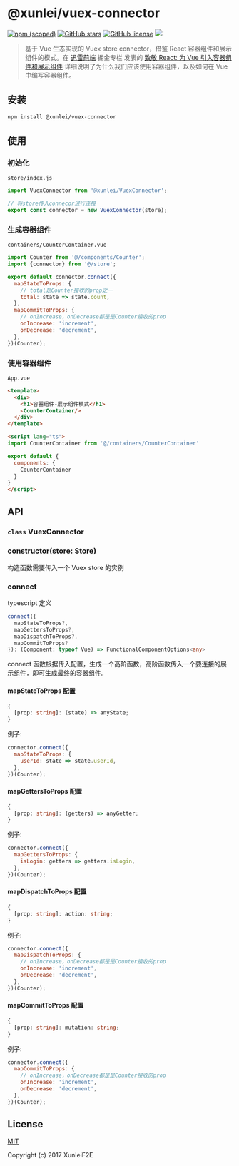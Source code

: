 # @xunlei/vuex-connector

[![npm (scoped)](https://img.shields.io/npm/v/@xunlei/vuex-connector.svg)](https://www.npmjs.com/package/@xunlei/vuex-connector)
[![GitHub stars](https://img.shields.io/github/stars/xunleif2e/vuex-connector.svg?style=social)](https://github.com/xunleif2e/vuex-connector/stargazers)
[![GitHub license](https://img.shields.io/github/license/xunleif2e/vuex-connector.svg?style=social)](https://github.com/xunleif2e/vuex-connector/blob/master/LICENSE)
 [![](https://badge.juejin.im/entry/5aea78e6518825673614bfc0/likes.svg?style=flat-square)](https://juejin.im/post/5ae9a5545188256709610635)
 
> 基于 Vue 生态实现的 Vuex store connector，借鉴 React 容器组件和展示组件的模式。在 [迅雷前端](https://juejin.im/user/599a9277f265da246c4a0cdb/posts) 掘金专栏 发表的 [致敬 React: 为 Vue 引入容器组件和展示组件](https://juejin.im/user/599a9277f265da246c4a0cdb/posts) 详细说明了为什么我们应该使用容器组件，以及如何在 Vue 中编写容器组件。


## 安装

```bash
npm install @xunlei/vuex-connector
```

## 使用

### 初始化

`store/index.js`

```js
import VuexConnector from '@xunlei/VuexConnector';

// 将store传入connecor进行连接
export const connector = new VuexConnector(store);
```

### 生成容器组件

`containers/CounterContainer.vue`

```js
import Counter from '@/components/Counter';
import {connector} from '@/store';

export default connector.connect({
  mapStateToProps: {
    // total是Counter接收的prop之一
    total: state => state.count,
  },
  mapCommitToProps: {
    // onIncrease，onDecrease都是是Counter接收的prop
    onIncrease: 'increment',
    onDecrease: 'decrement',
  },
})(Counter);
```

### 使用容器组件

`App.vue`

```html
<template>
  <div>
    <h1>容器组件-展示组件模式</h1>
    <CounterContainer/>
  </div>
</template>

<script lang="ts">
import CounterContainer from '@/containers/CounterContainer'

export default {
  components: {
    CounterContainer
  }
}
</script>
```

## API

### `class` VuexConnector

### constructor(store: Store)

构造函数需要传入一个 Vuex store 的实例

### connect

typescript 定义

```ts
connect({
  mapStateToProps?,
  mapGettersToProps?,
  mapDispatchToProps?,
  mapCommitToProps?
}): (Component: typeof Vue) => FunctionalComponentOptions<any>
```

connect 函数根据传入配置，生成一个高阶函数，高阶函数传入一个要连接的展示组件，即可生成最终的容器组件。

#### mapStateToProps 配置

```ts
{
  [prop: string]: (state) => anyState;
}
```

例子:

```js
connector.connect({
  mapStateToProps: {
    userId: state => state.userId,
  },
})(Counter);
```

#### mapGettersToProps 配置

```ts
{
  [prop: string]: (getters) => anyGetter;
}
```

例子:

```js
connector.connect({
  mapGettersToProps: {
    isLogin: getters => getters.isLogin,
  },
})(Counter);
```

#### mapDispatchToProps 配置

```ts
{
  [prop: string]: action: string;
}
```

例子:

```js
connector.connect({
  mapDispatchToProps: {
    // onIncrease，onDecrease都是是Counter接收的prop
    onIncrease: 'increment',
    onDecrease: 'decrement',
  },
})(Counter);
```

#### mapCommitToProps 配置

```ts
{
  [prop: string]: mutation: string;
}
```

例子:

```js
connector.connect({
  mapCommitToProps: {
    // onIncrease，onDecrease都是是Counter接收的prop
    onIncrease: 'increment',
    onDecrease: 'decrement',
  },
})(Counter);
```

## License

[MIT](http://opensource.org/licenses/MIT)

Copyright (c) 2017 XunleiF2E
